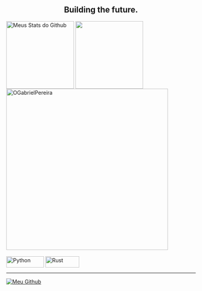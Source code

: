 <h2 align="center"> Building the future. </h2>

<div>
 
   <img align="center" src="https://github-readme-stats.vercel.app/api?username=OGabrielPereira&show_icons=true&theme=midnight-purple&line_height=27" alt="Meus Stats do Github" style="max-width:100%;" height="180em">
  
   <img align="center" src="https://github-readme-stats.vercel.app/api/top-langs/?username=OGabrielPereira&theme=midnight-purple&layout=compact&hide=vue" style="max-width:100%;" height="180em">
 
   <img alt="OGabrielPereira" src="https://github-readme-streak-stats.herokuapp.com?user=OGabrielPereira&theme=midnight-purple" style="max-width:100%;" width="430" align="middle">
  
 </a>
</div>

<br>

<div>
  <img alt="Python" src="https://img.shields.io/badge/Python-14354C?style=for-the-badge&logo=python&logoColor=white" style="max-width:100%;" width="100" height="30"   align="middle">
 
  <img alt="Rust" src="https://img.shields.io/badge/Rust-000000?style=for-the-badge&logo=rust&logoColor=white" style="max-width:100%;" width="90" height="30"       align="middle">

</div>

<hr>

<div>
 
 <a href="https://github.com/OGabrielPereira">
   <img alt="Meu Github" src="https://img.shields.io/badge/GitHub-100000?style=for-the-badge&logo=github&logoColor=white" style="max-width:100%;"/>
 </a>
<!-- [Snake animation](https://github.com/OGabrielPereira/OGabrielPereira/blob/output/github-contribution-grid-snake.svg) -->
</div>

